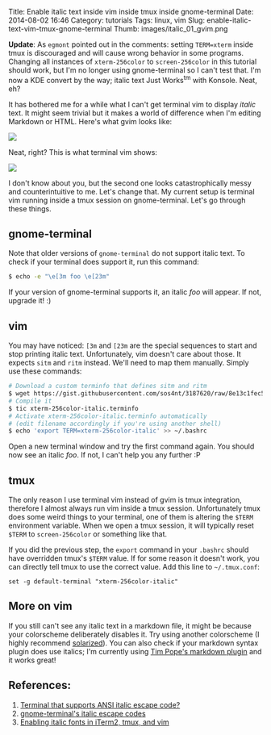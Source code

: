 Title: Enable italic text inside vim inside tmux inside gnome-terminal
Date: 2014-08-02 16:46
Category: tutorials
Tags: linux, vim
Slug: enable-italic-text-vim-tmux-gnome-terminal
Thumb: images/italic_01_gvim.png

**Update**: As `egmont` pointed out in the comments: setting `TERM=xterm` inside tmux is
discouraged and will cause wrong behavior in some programs. Changing all instances of
`xterm-256color` to `screen-256color` in this tutorial should work, but I'm no longer using
gnome-terminal so I can't test that. I'm now a KDE convert by the way; italic text Just
Works<sup>tm</sup> with Konsole. Neat, eh?

It has bothered me for a while what I can't get terminal vim to display *italic* text. It might
seem trivial but it makes a world of difference when I'm editing Markdown or HTML. Here's what gvim
looks like:

![](/images/italic_01_gvim.png)

Neat, right? This is what terminal vim shows:

![](/images/italic_02_vim.png)

I don't know about you, but the second one looks catastrophically messy and counterintuitive to me.
Let's change that. My current setup is terminal vim running inside a tmux session on
gnome-terminal. Let's go through these things.

## gnome-terminal

Note that older versions of `gnome-terminal` do not support italic text. To check if your terminal
does support it, run this command:

```bash
$ echo -e "\e[3m foo \e[23m"
```

If your version of gnome-terminal supports it, an italic *foo* will appear. If not, upgrade it! :)

## vim

You may have noticed: `[3m` and `[23m` are the special sequences to start and stop printing
italic text. Unfortunately, vim doesn't care about those. It expects `sitm` and `ritm` instead.
We'll need to map them manually. Simply use these commands:

```bash
# Download a custom terminfo that defines sitm and ritm
$ wget https://gist.githubusercontent.com/sos4nt/3187620/raw/8e13c1fec5b72d415ed2917590348451de5f8e58/xterm-256color-italic.terminfo
# Compile it
$ tic xterm-256color-italic.terminfo
# Activate xterm-256color-italic.terminfo automatically
# (edit filename accordingly if you're using another shell)
$ echo 'export TERM=xterm-256color-italic' >> ~/.bashrc
```

Open a new terminal window and try the first command again. You should now see an italic *foo*. If
not, I can't help you any further :P

## tmux

The only reason I use terminal vim instead of gvim is tmux integration, therefore I almost always
run vim inside a tmux session. Unfortunately tmux does some weird things to your terminal, one of
them is altering the `$TERM` environment variable. When we open a tmux session, it will typically
reset `$TERM` to `screen-256color` or something like that.

If you did the previous step, the `export` command in your `.bashrc` should have overridden tmux's
`$TERM` value. If for some reason it doesn't work, you can directly tell tmux to use the correct
value. Add this line to `~/.tmux.conf`:

```
set -g default-terminal "xterm-256color-italic"
```

## More on vim

If you still can't see any italic text in a markdown file, it might be because your colorscheme
deliberately disables it. Try using another colorscheme (I highly recommend [solarized][2]). You
can also check if your markdown syntax plugin does use italics; I'm currently using [Tim Pope's
markdown plugin][3] and it works great!

## References:

1. [Terminal that supports ANSI italic escape code?][4]
2. [gnome-terminal's italic escape codes][5]
3. [Enabling italic fonts in iTerm2, tmux, and vim][6]

[1]: https://gist.githubusercontent.com/sos4nt/3187620/raw/8e13c1fec5b72d415ed2917590348451de5f8e58/xterm-256color-italic.terminfo
[2]: http://ethanschoonover.com/solarized
[3]: https://github.com/tpope/vim-markdown
[4]: http://superuser.com/questions/204743/terminal-that-supports-ansi-italic-escape-code
[5]: http://stackoverflow.com/a/21077380
[6]: https://alexpearce.me/2014/05/italics-in-iterm2-vim-tmux/
